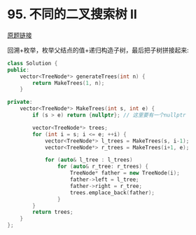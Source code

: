 # 95. 不同的二叉搜索树 II 

[原题链接](https://leetcode-cn.com/problems/unique-binary-search-trees-ii/)

回溯+枚举，枚举父结点的值\+递归构造子树，最后把子树拼接起来:

```cpp
class Solution {
public:
    vector<TreeNode*> generateTrees(int n) {
        return MakeTrees(1, n);
    }

private:
    vector<TreeNode*> MakeTrees(int s, int e) {
        if (s > e) return {nullptr}; // 这里要有一个nullptr

        vector<TreeNode*> trees;
        for (int i = s; i <= e; ++i) {
            vector<TreeNode*> l_trees = MakeTrees(s, i-1);
            vector<TreeNode*> r_trees = MakeTrees(i+1, e);

            for (auto& l_tree : l_trees)
                for (auto& r_tree: r_trees) {
                    TreeNode* father = new TreeNode(i);
                    father->left = l_tree;
                    father->right = r_tree;
                    trees.emplace_back(father);
                }
        }
        return trees;
    }
};
```
